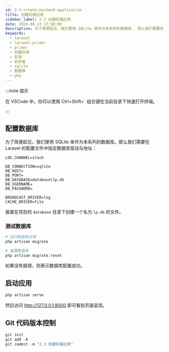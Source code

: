 ```yaml
---
id: 2-3-create-backend-application
title: 创建后端应用
sidebar_label: 2.3 创建后端应用
date: 2020-08-13 17:50:00
description: 为了简便起见，我们使用 SQLite 来作为本系列的数据库。 那么我们需要在 Laravel 的配置文件中指定数据库驱动与地址。
keywords:
  - laravel
  - laravel-primer
  - primer
  - 创建应用
  - 后端
  - 初学者
  - sqlite
  - 数据库
  - php
---
```


:::note 提示

在 VSCode 中，你可以使用 Ctrl+Shift+` 组合键在当前目录下快速打开终端。 

:::

## 配置数据库

为了简便起见，我们使用 SQLite 来作为本系列的数据库。那么我们需要在 Laravel 的配置文件中指定数据库驱动与地址：

```env title="env" {3-8}
LOG_CHANNEL=stack

DB_CONNECTION=sqlite
DB_HOST=
DB_PORT=
DB_DATABASE=database\lp.db
DB_USERNAME=
DB_PASSWORD=

BROADCAST_DRIVER=log
CACHE_DRIVER=file
```

接着在项目的 `database` 目录下创建一个名为 `lp.db` 的文件。

### 测试数据库

```powershell title="PowerShell"
# 运行数据库迁移
php artisan migrate

# 重置数据库
php artisan migrate:reset
```

如果没有报错，则表示数据库配置成功。

## 启动应用

```powershell title="PowerShell"
php artisan serve
```

然后访问 http://127.0.0.1:8000 即可看到页面呈现。

## Git 代码版本控制

```powershell title="PowerShell"
git init
git add -A
git commit -m "2.3 创建后端应用"
```
